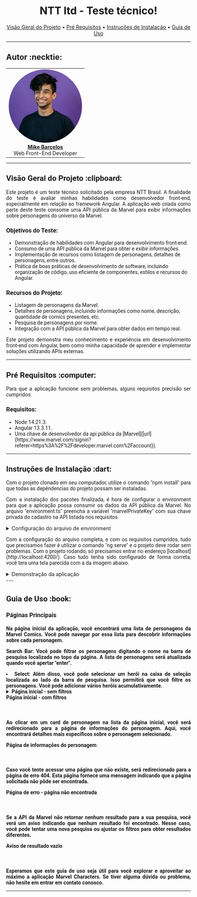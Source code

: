 <html>
<body>
  
 <h1 align="center"> NTT ltd - Teste técnico!</h1>
  
  <p align="center">
 <a href="#-visão-geral-do-projeto-clipboard"> Visão Geral do Projeto</a> •
 <a href="#-pré-requisitos-computer">Pré Requisitos</a> •
 <a href="#-instruções-de-instalação">Instruções de Instalação</a> •
 <a href="#-guia-de-uso-book">Guia de Uso</a>
</p>
  
  ---
  
  <h2> Autor :necktie: </h2>
  <table align="center">
   <tr>
    <td align="center"><a href="https://www.linkedin.com/in/mike-barcelos-b4648016a/"><img style="border-radius: 50%;" src="https://github.com/GabrielSG20/API4Sem2021/blob/documentation/images/MikeBarcelos.jfif" width="200px;" alt=""/><br/><b>Mike Barcelos</b></a>
      <br/>
      Web Front-End Developer
     </td>
   </tr>
  </table>

 ---
  
  <h2 style="font-family:roboto;"> Visão Geral do Projeto :clipboard:</h2>
  
  <p align="justify" style="font-family:roboto;"> Este projeto é um teste técnico solicitado pela empresa NTT Brasil. A finalidade do teste é avaliar minhas habilidades como desenvolvedor front-end, especialmente em relação ao framework Angular. A aplicação web criada como parte deste teste consome uma API pública da Marvel para exibir informações sobre personagens do universo da Marvel.</p>
  <h3 style="font-family:roboto;"> Objetivos do Teste:</h3>
  <ul>
    <li style="font-family:roboto;">Demonstração de habilidades com Angular para desenvolvimento front-end.</li>
    <li style="font-family:roboto;">Consumo de uma API pública da Marvel para obter e exibir informações.</li>
    <li style="font-family:roboto;">Implementação de recursos como listagem de personagens, detalhes de personagens, entre outros.</li>
    <li style="font-family:roboto;">Prática de boas práticas de desenvolvimento de software, incluindo organização de código, uso eficiente de componentes, estilos e recursos do Angular.</li>
  </ul>
    <h3 style="font-family:roboto;"> Recursos do Projeto:</h3>
  <ul>
    <li style="font-family:roboto;">Listagem de personagens da Marvel.</li>
    <li style="font-family:roboto;">Detalhes de personagens, incluindo informações como nome, descrição, quantidade de comics presentes, etc.</li>
    <li style="font-family:roboto;">Pesquisa de personagens por nome.</li>
    <li style="font-family:roboto;">Integração com a API pública da Marvel para obter dados em tempo real.</li>
  </ul>
  <p align="justify" style="font-family:roboto;">Este projeto demonstra meu conhecimento e experiência em desenvolvimento front-end com Angular, bem como minha capacidade de aprender e implementar soluções utilizando APIs externas.</p>
  
  ---
  
  <h2 style="font-family:roboto;"> Pré Requisitos :computer:</h2>

  <p align="justify" style="font-family:roboto;"> Para que a aplicação funcione sem problemas, alguns requisitos precisão ser cumpridos:</p>
  
  <h3 style="font-family:roboto;"> Requisitos:</h3>
  <ul>
    <li style="font-family:roboto;">Node 14.21.3.</li>
    <li style="font-family:roboto;">Angular 13.3.11.</li>
    <li style="font-family:roboto;">Uma chave de desenvolvedor da api pública da [Marvel]([url](https://www.marvel.com/signin?referer=https%3A%2F%2Fdeveloper.marvel.com%2Faccount)).</li>
  </ul>
  
  ---
  
  <h2 style="font-family:roboto;"> Instruções de Instalação :dart:</h2>
     <p align="justify" style="font-family:roboto;">Com o projeto clonado em seu computador, utilize o comando "npm install" para que todas as depêndencias do projeto possam ser instaladas.</p>
     <p align="justify" style="font-family:roboto;">Com a instalação dos pacotes finalizada, é hora de configurar o environment para que a aplicação possa consumir os dados da API pública da Marvel. No arquivo "environment.ts" preencha a variável "marvelPrivateKey" com sua chave privada do cadastro na API listada nos requisitos.</p>
 <details>
  <summary>Configuração do arquivo de environment</summary>
  <br>
   <img style="border-radius: 50%;" src="https://github-production-user-asset-6210df.s3.amazonaws.com/46934773/311828405-f5a022d2-b46e-46a7-87bf-8fac02efed9c.png?X-Amz-Algorithm=AWS4-HMAC-SHA256&X-Amz-Credential=AKIAVCODYLSA53PQK4ZA%2F20240311%2Fus-east-1%2Fs3%2Faws4_request&X-Amz-Date=20240311T184120Z&X-Amz-Expires=300&X-Amz-Signature=199525c65055c9267ab13d9c7c708e19d7806970c2608c49f19645ee63422306&X-Amz-SignedHeaders=host&actor_id=46934773&key_id=0&repo_id=768838873" width="200px;" alt=""/>
  </details>
  <p align="justify" style="font-family:roboto;">Com a configuração do arquivo completa, e com os requisitos cumpridos, tudo que precisamos fazer é utilizar o comando "ng serve" e o projeto deve rodar sem problemas. Com o projeto rodando, só precisamos entrar no endereço [localhost](http://localhost:4200/). Caso tudo tenha sido configurado de forma correta, você tera uma tela parecida com a da imagem abaixo.</p>
   <details>
  <summary>Demonstração da aplicação</summary>
  <br>
   <img style="border-radius: 50%;" src="(https://github.com/MikeBBatista/marvelCharacterInfo/assets/46934773/2c3375f4-41e6-46fb-bb43-a82900ca184e)" alt=""/>
  </details>
  ---
   
  <h2 style="font-family:roboto;"> Guia de Uso :book:</h2>
  <h3 style="font-family:roboto;">Páginas Principais</h3>
  <h4 align="justify" style="font-family:roboto;>Página Inicial</h4>
  <p align="justify" style="font-family:roboto;">Na página inicial da aplicação, você encontrará uma lista de personagens da Marvel Comics. Você pode navegar por essa lista para descobrir informações sobre cada personagem.</p>
  <p align="justify" style="font-family:roboto;>Filtragem:</p>
  <ul>
    <li style="font-family:roboto;"><b>Search Bar:</b> Você pode filtrar os personagens digitando o nome na barra de pesquisa localizada no topo da página. A lista de personagens será atualizada quando você apertar "enter".</li>
    <li style="font-family:roboto;"><b>Select:</b> Além disso, você pode selecionar um herói na caixa de seleção localizada ao lado da barra de pesquisa. Isso permitirá que você filtre os personagens. Você pode adicionar vários heróis acumulativamente.</li>
  </ul>
  <details>
  <summary>Página inicial - sem filtros</summary>
  <br>
   <img style="border-radius: 50%;" src="https://github.com/MikeBBatista/marvelCharacterInfo/assets/46934773/85435bb1-d870-409b-9959-18b1761cc609" width="200px;" alt=""/>
  </details>
    <summary>Página inicial - com filtros</summary>
  <br>
   <img style="border-radius: 50%;" src="https://github.com/MikeBBatista/marvelCharacterInfo/assets/46934773/0a483c98-d3ec-44e5-8462-ffa57d8702ba" width="200px;" alt=""/>
  </details>
  <h4 align="justify" style="font-family:roboto;>Página de Informações do Personagem</h4>
  <p align="justify" style="font-family:roboto;">Ao clicar em um card de personagem na lista da página inicial, você será redirecionado para a página de informações do personagem. Aqui, você encontrará detalhes mais específicos sobre o personagem selecionado.</p>
  </details>
    <summary>Página de informações do personagem</summary>
  <br>
   <img style="border-radius: 50%;" src="https://github.com/MikeBBatista/marvelCharacterInfo/assets/46934773/9737e397-6be4-45f7-8c8a-ecf6f757189e" width="200px;" alt=""/>
  </details>
  <h4 align="justify" style="font-family:roboto;>Página Erro</h4>
  <p align="justify" style="font-family:roboto;">Caso você tente acessar uma página que não existe, será redirecionado para a página de erro 404. Esta página fornece uma mensagem indicando que a página solicitada não pôde ser encontrada.</p>
  </details>
    <summary>Página de erro - página não encontrada</summary>
  <br>
   <img style="border-radius: 50%;" src="https://github.com/MikeBBatista/marvelCharacterInfo/assets/46934773/7420e522-d13c-4977-b61a-cbd14a4f8d0a" width="200px;" alt=""/>
  </details>
  <h4 align="justify" style="font-family:roboto;>Aviso de Resultado Vazio</h4>
  <p align="justify" style="font-family:roboto;">Se a API da Marvel não retornar nenhum resultado para a sua pesquisa, você verá um aviso indicando que nenhum resultado foi encontrado. Nesse caso, você pode tentar uma nova pesquisa ou ajustar os filtros para obter resultados diferentes.</p>
  </details>
    <summary>Aviso de resultado vazio</summary>
  <br>
   <img style="border-radius: 50%;" src="https://github.com/MikeBBatista/marvelCharacterInfo/assets/46934773/09c36151-e185-4805-aa72-b3ec9190c5e4" width="200px;" alt=""/>
  </details>
  <h4 align="justify" style="font-family:roboto;>Conclusão</h4>
  <p align="justify" style="font-family:roboto;">Esperamos que este guia de uso seja útil para você explorar e aproveitar ao máximo a aplicação Marvel Characters. Se tiver alguma dúvida ou problema, não hesite em entrar em contato conosco.</p>
    
  ---

</body>
</html>
